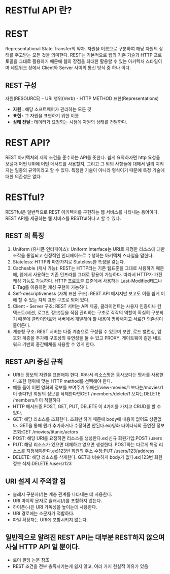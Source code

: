 # RESTful API 란?

# REST

Representational State Transfer의 약자. 자원을 이름으로 구분하여 해당 자원의 상태를 주고받는 모든 것을 의미한다. REST는 기본적으로 웹의 기존 기술과 HTTP 프로토콜을 그대로 활용하기 때문에 웹의 장점을 최대한 활용할 수 있는 아키텍처 스타일이며 네트워크 상에서 Client와 Server 사이의 통신 방식 중 하나 이다.

## REST 구성

자원(RESOURCE) - URI 행위(Verb) - HTTP METHOD 표현(Representations)

- **자원** **:** 해당 소프트웨어가 관리하는 모든 것
- **표현 :** 그 자원을 표현하기 위한 이름
- **상태 전달 :** 데이터가 요청되는 시점에 자원의 상태를 전달한다.

# REST API?

REST 아키텍처의 제약 조건을 준수하는 API를 뜻한다. 쉽게 요약하자면 http 요청을 보낼때 어떤 URI에 어떤 메서드를 사용할지, 그리고 그 외의 사항들에 대해서 널리 지켜지는 일종의 규약이라고 할 수 있다. 특정한 기술이 아니라 형식이기 때문에 특정 기술에 대한 의존성은 없다.

# RESTful?

RESTful은 일반적으로 REST 아키텍처를 구현하는 웹 서비스를 나타내는 용어이다. REST API를 제공하는 웹 서비스를 RESTful하다고 할 수 있다.

## REST 의 특징

1. Uniform (유니폼 인터페이스): Uniform Interface는 URI로 지정한 리소스에 대한 조작을 통일되고 한정적인 인터페이스로 수행하는 아키텍처 스타일을 말한다.
2. Stateless: HTTP와 마찬가지로 Stateless한 특성을 갖는다.
3. Cacheable (캐시 가능): REST는 HTTP라는 기존 웹표준을 그대로 사용하기 때문에, 웹에서 사용하는 기존 인프라를 그대로 활용이 가능하다. 따라서 HTTP가 가진 캐싱 기능도 가능하다. HTTP 프로토콜 표준에서 사용하는 Last-Modified태그나 E-Tag를 이용하면 캐싱 구현이 가능하다.
4. Self-descriptiveness (자체 표현 구조): REST API 메시지만 보고도 이를 쉽게 이해 할 수 있는 자체 표현 구조로 되어 있다.
5. Client - Server 구조: REST 서버는 API 제공, 클라이언트는 사용자 인증이나 컨텍스트(세션, 로그인 정보)등을 직접 관리하는 구조로 각각의 역할이 확실히 구분되기 때문에 클라이언트와 서버에서 개발해야 할 내용이 명확해지고 서로간 의존성이 줄어든다.
6. 계층형 구조: REST 서버는 다중 계층으로 구성될 수 있으며 보안, 로드 밸런싱, 암호화 계층을 추가해 구조상의 유연성을 둘 수 있고 PROXY, 게이트웨이 같은 네트워크 기반의 중간매체를 사용할 수 있게 한다.

## REST API 중심 규칙

- URI는 정보의 자원을 표현해야 한다. 따라서 리소스명은 동사보다는 명사를 사용한다.또한 행위에 맞는 HTTP method를 선택해야 한다.
- 예를 들어 어떤 영화의 정보를 보여주기 위해선/view-movies/1 보다는/movies/1 이 좋다1번 회원의 정보를 삭제한다면GET /members/delete/1 보다는DELETE /members/1 이 적절하다
- HTTP 메서드중 POST, GET, PUT, DELETE 이 4가지를 가지고 CRUD를 할 수 있다.
- GET: 해당 리소스를 조회한다. 조회만 하기 때문에 body에 내용이 없어도 상관없다. GET을 통해 뭔가 추가하거나 수정하면 안된다.ex)영화 타이타닉의 출연진 정보 조회:GET /movies/titanic/actors
- POST: 해당 URI를 요청하면 리소스를 생성한다.ex)신규 회원가입:POST /users
- PUT: 해당 리소스가 있으면 대체하고 없으면 생성한다. POST와는 다르게 특정 리소스를 지정해야한다.ex)123번 회원의 주소 수정:PUT /users/123/address
- DELETE: 해당 리소스를 삭제한다. GET과 비슷하게 body가 없다.ex)123번 회원정보 삭제:DELETE /users/123

## URI 설계 시 주의할 점

- 슬래시 구분자(/)는 계층 관계를 나타내는 데 사용한다.
- URI 마지막 문자로 슬래시(/)를 포함하지 않는다.
- 하이픈(-)은 URI 가독성을 높이는데 사용한다.
- URI 경로에는 소문자가 적합하다.
- 파일 확장자는 URI에 포함시키지 않는다.

## 일반적으로 알려진 REST API는 대부분 REST하지 않으며 사실 HTTP API 일 뿐이다.

- 로이 필딩 논문 참조
- REST 조건을 전부 충족시키는게 쉽지 않고, 여러 가지 현실적 이유가 있음